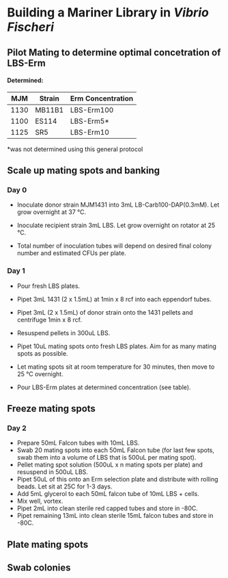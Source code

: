 # Building a Mariner Library in *Vibrio Fischeri*

## Pilot Mating to determine optimal concetration of LBS-Erm

#### Determined:
| MJM | Strain | Erm Concentration |
------|--------|-------------------
1130  | MB11B1 | LBS-Erm100
1100 | ES114 | LBS-Erm5*
1125 | SR5   | LBS-Erm10

*was not determined using this general protocol

## Scale up mating spots and banking

### Day 0
- Inoculate donor strain MJM1431 into 3mL LB-Carb100-DAP(0.3mM). Let grow overnight at 37 °C. 
- Inoculate recipient strain 3mL LBS. Let grow overnight on rotator at 25 °C.

- Total number of inoculation tubes will depend on desired final colony number and estimated CFUs per plate. 

### Day 1
- Pour fresh LBS plates. 
- Pipet 3mL 1431 (2 x 1.5mL) at 1min x 8 rcf into each eppendorf tubes. 
- Pipet 3mL (2 x 1.5mL) of donor strain onto the 1431 pellets and centrifuge 1min x 8 rcf. 
- Resuspend pellets in 300uL LBS. 
- Pipet 10uL mating spots onto fresh LBS plates. Aim for as many mating spots as possible. 
- Let mating spots sit at room temperature for 30 minutes, then move to 25 °C overnight. 

- Pour LBS-Erm plates at determined concentration (see table). 

## Freeze mating spots
### Day 2
- Prepare 50mL Falcon tubes with 10mL LBS. 
- Swab 20 mating spots into each 50mL Falcon tube (for last few spots, swab them into a volume of LBS that is 500uL per mating spot).
- Pellet mating spot solution (500uL x n mating spots per plate) and resuspend in 500uL LBS. 
- Pipet 50uL of this onto an Erm selection plate and distribute with rolling beads. Let sit at 25C for 1-3 days. 
- Add 5mL glycerol to each 50mL falcon tube of 10mL LBS + cells. 
- Mix well, vortex. 
- Pipet 2mL into clean sterile red capped tubes and store in -80C. 
- Pipet remaining 13mL into clean sterile 15mL falcon tubes and store in -80C. 

## Plate mating spots

## Swab colonies
